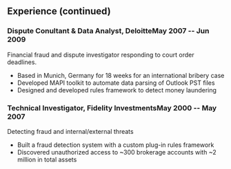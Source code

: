 ## Experience (continued)


### Dispute Conultant & Data Analyst, Deloitte<span>May 2007 -- Jun 2009</span>

Financial fraud and dispute investigator responding to court order deadlines.

  - Based in Munich, Germany for 18 weeks for an international bribery case
  - Developed MAPI toolkit to automate data parsing of Outlook PST files
  - Designed and developed rules framework to detect money laundering
  
### Technical Investigator, Fidelity Investments<span>May 2000 -- May 2007</span>

Detecting fraud and internal/external threats

 - Built a fraud detection system with a custom plug-in rules framework
 - Discovered unauthorized access to ~300 brokerage accounts with ~2 million in total assets
<!-- - Designed and implemented a data warehouse with ~10 terabytes-->


